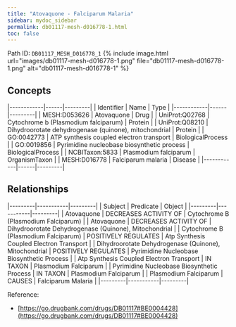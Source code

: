 ```yaml
---
title: "Atovaquone - Falciparum Malaria"
sidebar: mydoc_sidebar
permalink: db01117-mesh-d016778-1.html
toc: false 
---
```



Path ID: `DB01117_MESH_D016778_1`
{% include image.html url="images/db01117-mesh-d016778-1.png" file="db01117-mesh-d016778-1.png" alt="db01117-mesh-d016778-1" %}

## Concepts

|------------|------|---------|
| Identifier | Name | Type    |
|------------|------|---------|
| MESH:D053626 | Atovaquone | Drug |
| UniProt:Q02768 | Cytochrome b (Plasmodium falciparum) | Protein |
| UniProt:Q08210 | Dihydroorotate dehydrogenase (quinone), mitochondrial | Protein |
| GO:0042773 | ATP synthesis coupled electron transport | BiologicalProcess |
| GO:0019856 | Pyrimidine nucleobase biosynthetic process | BiologicalProcess |
| NCBITaxon:5833 | Plasmodium falciparum | OrganismTaxon |
| MESH:D016778 | Falciparum malaria | Disease |
|------------|------|---------|

## Relationships

|---------|-----------|---------|
| Subject | Predicate | Object  |
|---------|-----------|---------|
| Atovaquone | DECREASES ACTIVITY OF | Cytochrome B (Plasmodium Falciparum) |
| Atovaquone | DECREASES ACTIVITY OF | Dihydroorotate Dehydrogenase (Quinone), Mitochondrial |
| Cytochrome B (Plasmodium Falciparum) | POSITIVELY REGULATES | Atp Synthesis Coupled Electron Transport |
| Dihydroorotate Dehydrogenase (Quinone), Mitochondrial | POSITIVELY REGULATES | Pyrimidine Nucleobase Biosynthetic Process |
| Atp Synthesis Coupled Electron Transport | IN TAXON | Plasmodium Falciparum |
| Pyrimidine Nucleobase Biosynthetic Process | IN TAXON | Plasmodium Falciparum |
| Plasmodium Falciparum | CAUSES | Falciparum Malaria |
|---------|-----------|---------|

Reference: 
  - [https://go.drugbank.com/drugs/DB01117#BE0004428](https://go.drugbank.com/drugs/DB01117#BE0004428)
